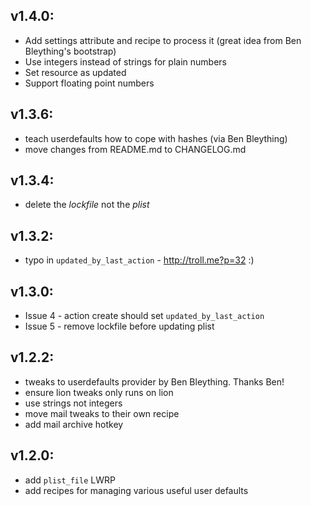 ## v1.4.0:

* Add settings attribute and recipe to process it (great idea from Ben
  Bleything's bootstrap)
* Use integers instead of strings for plain numbers
* Set resource as updated
* Support floating point numbers

## v1.3.6:

* teach userdefaults how to cope with hashes (via Ben Bleything)
* move changes from README.md to CHANGELOG.md

## v1.3.4:

* delete the *lockfile* not the *plist*

## v1.3.2:

* typo in `updated_by_last_action` - http://troll.me?p=32 :)

## v1.3.0:

* Issue 4 - action create should set `updated_by_last_action`
* Issue 5 - remove lockfile before updating plist

## v1.2.2:

* tweaks to userdefaults provider by Ben Bleything. Thanks Ben!
* ensure lion tweaks only runs on lion
* use strings not integers
* move mail tweaks to their own recipe
* add mail archive hotkey

## v1.2.0:

* add `plist_file` LWRP
* add recipes for managing various useful user defaults

